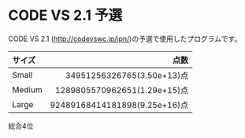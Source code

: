 CODE VS 2.1 予選
===========

CODE VS 2.1 (<http://codevswc.jp/jpn/>)の予選で使用したプログラムです。

|サイズ|                         点数|
|:-----|----------------------------:|
|Small |   34951256326765(3.50e+13)点|
|Medium| 1289805570962651(1.29e+15)点|
|Large |92489168414181898(9.25e+16)点|

総合4位